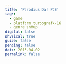 ```yaml
---
title: 'Parodius Da! PCE'
tags:
  - game
  - platform_turbografx-16
  - genre_shmup
digital: false
physical: true
guide: false
pending: false
date: 2015-04-02
permalink: false
---
```

